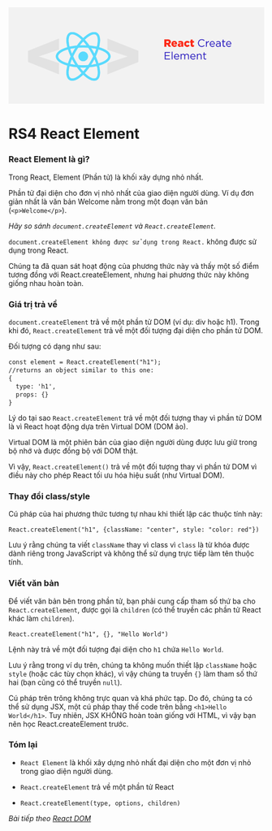 ![Create-HTML-1](images/create-element.png) 

# RS4 React Element

### React Element là gì?

Trong React, Element (Phần tử) là khối xây dựng nhỏ nhất.

Phần tử đại diện cho đơn vị nhỏ nhất của giao diện người dùng. Ví dụ đơn giản nhất là văn bản Welcome nằm trong một đoạn văn bản (`<p>Welcome</p>`).

*Hãy so sánh `document.createElement` và `React.createElement`.*

`document.createElement không được sử dụng trong React.` không được sử dụng trong React.

Chúng ta đã quan sát hoạt động của phương thức này và thấy một số điểm tương đồng với React.createElement, nhưng hai phương thức này không giống nhau hoàn toàn.

### Giá trị trả về

`document.createElement` trả về một phần tử DOM (ví dụ: div hoặc h1). Trong khi đó, `React.createElement` trả về một đối tượng đại diện cho phần tử DOM.

Đối tượng có dạng như sau:

```
const element = React.createElement("h1");
//returns an object similar to this one:
{
  type: 'h1',
  props: {}
}
```

Lý do tại sao `React.createElement` trả về một đối tượng thay vì phần tử DOM là vì React hoạt động dựa trên Virtual DOM (DOM ảo). 

Virtual DOM là một phiên bản của giao diện người dùng được lưu giữ trong bộ nhớ và được đồng bộ với DOM thật.

Vì vậy, `React.createElement()` trả về một đối tượng thay vì phần tử DOM vì điều này cho phép React tối ưu hóa hiệu suất (như Virtual DOM).

### Thay đổi class/style

Cú pháp của hai phương thức tương tự nhau khi thiết lập các thuộc tính này:

```
React.createElement("h1", {className: "center", style: "color: red"})
```

Lưu ý rằng chúng ta viết `className` thay vì class vì `class` là từ khóa được dành riêng trong JavaScript và không thể sử dụng trực tiếp làm tên thuộc tính.

### Viết văn bản

Để viết văn bản bên trong phần tử, bạn phải cung cấp tham số thứ ba cho `React.createElement`, được gọi là `children` (có thể truyền các phần tử React khác làm `children`).

```
React.createElement("h1", {}, "Hello World")
```

Lệnh này trả về một đối tượng đại diện cho `h1` chứa `Hello World`.

Lưu ý rằng trong ví dụ trên, chúng ta không muốn thiết lập `className` hoặc `style` (hoặc các tùy chọn khác), vì vậy chúng ta truyền `{}` làm tham số thứ hai (bạn cũng có thể truyền `null`).

Cú pháp trên trông không trực quan và khá phức tạp. Do đó, chúng ta có thể sử dụng JSX, một cú pháp thay thế code trên bằng `<h1>Hello World</h1>`. Tuy nhiên, JSX KHÔNG hoàn toàn giống với HTML, vì vậy bạn nên học React.createElement trước.


### Tóm lại

- `React Element` là khối xây dựng nhỏ nhất đại diện cho một đơn vị nhỏ trong giao diện người dùng.

- `React.createElement` trả về một phần tử React 

- `React.createElement(type, options, children)`

*Bài tiếp theo [React DOM](/lesson/session/session_05_react_dom.md)*
